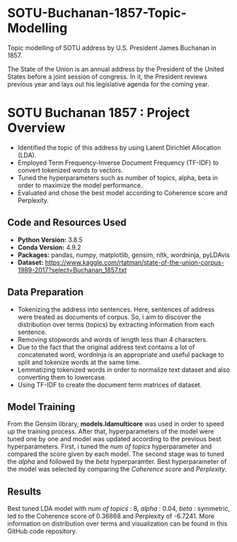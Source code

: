 # SOTU-Buchanan-1857-Topic-Modelling
Topic modelling of SOTU address by U.S. President James Buchanan in 1857. 

The State of the Union is an annual address by the President of the United States before a joint session of congress. In it, the President reviews previous year and lays out his legislative agenda for the coming year.


# SOTU Buchanan 1857 : Project Overview
* Identified the topic of this address by using Latent Dirichlet Allocation (LDA).
* Employed Term Frequency-Inverse Document Frequency (TF-IDF) to convert tokenized words to vectors.
* Tuned the hyperparameters such as number of topics, alpha, beta in order to maximize the model performance. 
* Evaluated and chose the best model according to Coherence score and Perplexity.

## Code and Resources Used 
* **Python Version:** 3.8.5
* **Conda Version:** 4.9.2
* **Packages:** pandas, numpy, matplotlib, gensim, nltk, wordninja, pyLDAvis
* **Dataset:** https://www.kaggle.com/rtatman/state-of-the-union-corpus-1989-2017?select=Buchanan_1857.txt

## Data Preparation

*	Tokenizing the address into sentences. Here, sentences of address were treated as documents of corpus. So, i aim to discover the distribution over terms (topics) by extracting information from each sentence.
*	Removing stopwords and words of length less than 4 characters.
*	Due to the fact that the original address text contains a lot of concatenated word, wordninja is an appropriate and useful package to split and tokenize words at the same time.
*	Lemmatizing tokenized words in order to normalize text dataset and also converting them to lowercase.
*	Using TF-IDF to create the document term matrices of dataset.
 

## Model Training

From the Gensim library, **models.ldamulticore** was used in order to speed up the training process. After that, hyperparameters of the model were tuned one by one and model was updated according to the previous best hyperparameters. First, i tuned the *num of topics* hyperparameter and compared the score given by each model. The second stage was to tuned the *alpha* and followed by the *beta* hyperparamter. Best hyperparameter of the model was selected by comparing the *Coherence score* and *Perplexity*.

## Results

Best tuned LDA model with *num of topics* : 8, *alpha* : 0.04, *beta* : symmetric, led to the Coherence score of 0.36868 and Perplexity of -6.7241. More information on distribution over terms and visualization can be found in this GitHub code repository.

